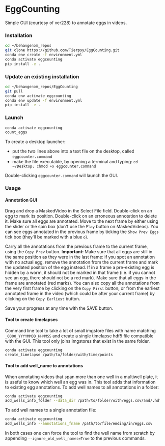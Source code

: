 # EggCounting

Simple GUI (courtesy of ver228) to annotate eggs in videos.

### Installation
```bash
cd ~/behavgenom_repos
git clone https://github.com/Tierpsy/EggCounting.git
conda env create -f environment.yml
conda activate eggcounting
pip install -e .
```

### Update an existing installation
```bash
cd ~/behavgenom_repos/EggCounting
git pull
conda env activate eggcounting
conda env update -f environment.yml
pip install -e .
```

### Launch
```bash
conda activate eggcounting
count_eggs
```
To create a desktop launcher:
* put the two lines above into a text file on the desktop, called `eggcounter.command`
* make the file executable, by opening a terminal and typing: `cd ~/Desktop; chmod +x eggcounter.command`

Double-clicking `eggcounter.command` will launch the GUI.

### Usage

#### Annotation GUI
Drag and drop a MaskedVideo in the Select File field.
Double-click on an egg to mark its position.
Double-click on an erroneous annotation to delete it.
Make sure all eggs are annotated.
Move to the next frame by either using the slider or the spin box (don't use the `Play` button on MaskedVideos).
You can see eggs annotated in the previous frame by ticking the `Show Prev Eggs` tick box (they'll be marked with a blue `o`).

Carry all the annotations from the previous frame to the current frame, using the `Copy Prev` button.
**Important:** Make sure that all eggs are still in the same position as they were in the last frame: if you spot an annotation with no actual egg, remove the annotation from the current frame and mark the updated position of the egg instead. If in a frame a pre-existing egg is hidden by a worm, it should not be marked in that frame (i.e. if you cannot see an egg, there should not be a red mark).
Make sure that all eggs in the frame are annotated (red marks).
You can also copy all the annotations from the very first frame by clicking on the `Copy First` button, or from the earliest annotated frame in the video (which could be after your current frame) by clicking on the `Copy Earliest` button.

Save your progress at any time with the SAVE button.

#### Tool to create timelapses
Command line tool to take a lot of small imgstore files with name matching
`_0000_YYYYMMDD_HHMMSS` and create a single timelapse hdf5 file compatible
with the GUI.
This tool only joins imgstores that exist in the same folder.
```bash
conda activate eggcounting
create_timelapse /path/to/folder/with/time/points
```

#### Tool to add well_name to annotations
When annotating videos that span more than one well in a multiwell plate,
it is useful to know which well an egg was in.
This tool adds that information to existing egg annotations.
To add well names to all annotations in a folder:
```bash
conda activate eggcounting
add_wells_info_folder --data_dir /path/to/folder/with/eggs.csv/and/.hdf5
```
To add well names to a single annotation file:
```bash
conda activate eggcounting
add_wells_info --annotations_fname /path/to/file/ending/in/eggs.csv
```
In both cases one can force the tool to find the well name from scratch
by appending `--ignore_old_well_names=True` to the previous commands.

